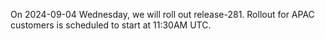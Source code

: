 On 2024-09-04 Wednesday, we will roll out release-281. Rollout for APAC customers is scheduled to start at 11:30AM UTC.
